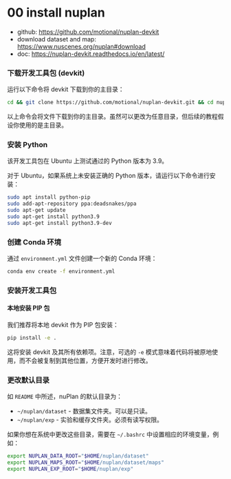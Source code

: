 # 00 install nuplan
- github: https://github.com/motional/nuplan-devkit
- download dataset and map: https://www.nuscenes.org/nuplan#download
- doc: https://nuplan-devkit.readthedocs.io/en/latest/
  

### 下载开发工具包 (devkit)

运行以下命令将 devkit 下载到你的主目录：

```bash
cd && git clone https://github.com/motional/nuplan-devkit.git && cd nuplan-devkit
```

以上命令会将文件下载到你的主目录。虽然可以更改为任意目录，但后续的教程假设你使用的是主目录。

### 安装 Python

该开发工具包在 Ubuntu 上测试通过的 Python 版本为 3.9。

对于 Ubuntu，如果系统上未安装正确的 Python 版本，请运行以下命令进行安装：

```bash
sudo apt install python-pip
sudo add-apt-repository ppa:deadsnakes/ppa
sudo apt-get update
sudo apt-get install python3.9
sudo apt-get install python3.9-dev
```

### 创建 Conda 环境

通过 `environment.yml` 文件创建一个新的 Conda 环境：

```bash
conda env create -f environment.yml
```

### 安装开发工具包

#### 本地安装 PIP 包

我们推荐将本地 devkit 作为 PIP 包安装：

```bash
pip install -e .
```

这将安装 devkit 及其所有依赖项。注意，可选的 `-e` 模式意味着代码将被原地使用，而不会被复制到其他位置，方便开发时进行修改。

### 更改默认目录

如 `README` 中所述，nuPlan 的默认目录为：

- `~/nuplan/dataset` - 数据集文件夹。可以是只读。
- `~/nuplan/exp` - 实验和缓存文件夹。必须有读写权限。

如果你想在系统中更改这些目录，需要在 `~/.bashrc` 中设置相应的环境变量，例如：

```bash
export NUPLAN_DATA_ROOT="$HOME/nuplan/dataset"
export NUPLAN_MAPS_ROOT="$HOME/nuplan/dataset/maps"
export NUPLAN_EXP_ROOT="$HOME/nuplan/exp"
```


